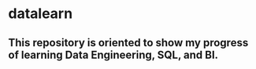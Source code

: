 # datalearn

## This repository is oriented to show my progress of learning Data Engineering, SQL, and BI.
